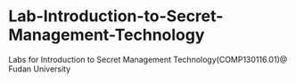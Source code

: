 # Lab-Introduction-to-Secret-Management-Technology
Labs for Introduction to Secret Management Technology(COMP130116.01)@ Fudan University

